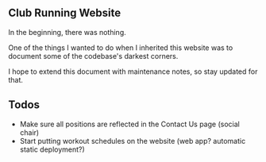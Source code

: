 Club Running Website
------

In the beginning, there was nothing.

One of the things I wanted to do when I inherited this website was to document some of the codebase's darkest corners.

I hope to extend this document with maintenance notes, so stay updated for that.


## Todos

- Make sure all positions are reflected in the Contact Us page (social chair)
- Start putting workout schedules on the website (web app? automatic static deployment?)
